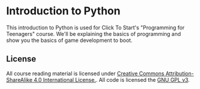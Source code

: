 # Introduction to Python

This introduction to Python is used for Click To Start's "Programming for
Teenagers" course. We'll be explaining the basics of programming and show
you the basics of game development to boot.

## License

All course reading material is licensed under [Creative Commons
Attribution-ShareAlike 4.0 International License.](LICENSE.md). All code is
licensed the [GNU GPL v3](https://www.gnu.org/licenses/gpl-3.0.en.html).

